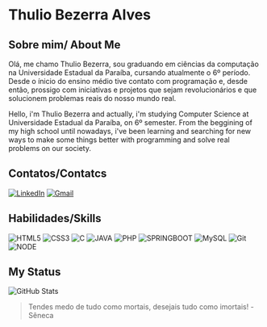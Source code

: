 # Thulio Bezerra Alves
## Sobre mim/ About Me
Olá, me chamo Thulio Bezerra, sou graduando em ciências da computação na Universidade Estadual da Paraíba, cursando atualmente o 6º período. Desde o ínicio do ensino médio tive contato com programação e, desde então, prossigo com iniciativas e projetos que sejam revolucionários e que solucionem problemas reais do nosso mundo real.

Hello, i'm Thulio Bezerra and actually, i'm studying Computer Science at Universidade Estadual da Paraíba, on 6º semester. From the beggining of my high school until nowadays, i've been learning and searching for new ways to make some things better with programming and solve real problems on our society.

## Contatos/Contatcs
[![LinkedIn](https://img.shields.io/badge/LinkedIn-0077B5?style=for-the-badge&logo=linkedin&logoColor=white)](https://www.linkedin.com/in/thulio-alves-236b74152/)
[![Gmail](https://img.shields.io/badge/Gmail-333333?style=for-the-badge&logo=gmail&logoColor=red)](mailto:thuliocelular@gmail.com)




## Habilidades/Skills
![HTML5](https://img.shields.io/badge/HTML5-E34F26?style=for-the-badge&logo=html5&logoColor=white) ![CSS3](https://img.shields.io/badge/CSS3-1572B6?style=for-the-badge&logo=css3&logoColor=white) ![C](https://img.shields.io/badge/C-00599C?style=for-the-badge&logo=c&logoColor=white) ![JAVA](https://img.shields.io/badge/Java-ED8B00?style=for-the-badge&logo=openjdk&logoColor=white) ![PHP](https://img.shields.io/badge/PHP-777BB4?style=for-the-badge&logo=php&logoColor=white) ![SPRINGBOOT](	https://img.shields.io/badge/Spring-6DB33F?style=for-the-badge&logo=spring&logoColor=white)
![MySQL](https://img.shields.io/badge/MySQL-00000F?style=for-the-badge&logo=mysql&logoColor=white)
![Git](https://img.shields.io/badge/GIT-E44C30?style=for-the-badge&logo=git&logoColor=white)
![NODE](https://img.shields.io/badge/Node.js-43853D?style=for-the-badge&logo=node.js&logoColor=white)

## My Status
![GitHub Stats](https://github-readme-stats.vercel.app/api?username=ThulioBezerra&theme=transparent&bg_color=000&border_color=30A3DC&show_icons=true&icon_color=30A3DC&title_color=E94D5F&text_color=FFF)
> Tendes medo de tudo como mortais, desejais tudo como imortais! -Sêneca
